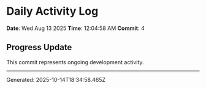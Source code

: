 # Daily Activity Log

**Date**: Wed Aug 13 2025
**Time**: 12:04:58 AM
**Commit**: 4

## Progress Update

This commit represents ongoing development activity.

---
Generated: 2025-10-14T18:34:58.465Z
